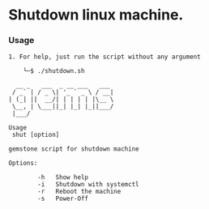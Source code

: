 # Shutdown linux machine.
### Usage
    1. For help, just run the script without any argument 
    
```
    └─$ ./shutdown.sh                                          
                             
  __ _   ___  _ __ ___   ___ 
 / _` | / _ \| '_ ` _ \ / __|
| (_| ||  __/| | | | | |\__ \
 \__, | \___||_| |_| |_||___/
 |___/                       

Usage
 shut [option]

gemstone script for shutdown machine

Options:

        -h 	 Show help
        -i 	 Shutdown with systemctl
        -r 	 Reboot the machine
        -s 	 Power-Off                      
```
    

